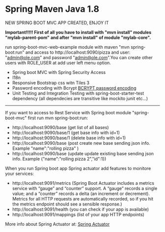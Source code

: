 Spring Maven Java 1.8
=======================


NEW SPRING BOOT MVC APP CREATED, ENJOY IT  

**Important!!!!! First of all you have to install with "mvn install" modules "mylab-parent-pom" and after "mvn install" of module "mylab-core".**

run spring-boot-mvc-web-example module with maven  "mvn spring-boot:run" and access to http://localhost:9090/pizza
and user: "admin@ole.com" and password "admin@ole.com".You can create other users with ROLE_USER at add user left menu
option.

- Spring boot MVC with Spring Security Access
- I18n
- Responsive Bootstrap css witn Tiles 3
- Password encoding with Bcrypt  [BCRYPT password encoding](http://www.baeldung.com/spring-security-registration-password-encoding-bcrypt "BCRYPT password encoding") 
- Unit Testing and Integration Testing with spring-boot-starter-test dependency (all dependecies are transitive like mockito junit etc...)


------------------------------------------------------------------------------------------------------

If you want to access to Rest Service with Spring boot module "spring-boot-mvc" first run mvn spring-boot:run:

- http://localhost:9090/base (get list of all bases)
- http://localhost:9090/base/1 (get base info with id=1)
- http://localhost:9090/base/1 (delete base info with id=1)
- http://localhost:9090/base (post create new base sending json info. Example "name":"rolling pizza" )
- http://localhost:9090/base (update update existing base sending json info. Example {"name":"rolling pizza 2","id":1})

When you run Spring boot app Spring actuator add features to monitore your services:

- http://localhost:9091/metrics (Spring Boot Actuator includes a metrics service with 
“gauge” and “counter” support. A “gauge” records a single value; and a “counter” records a delta 
(an increment or decrement). Metrics for all HTTP requests are automatically 
recorded, so if you hit the metrics endpoint should see a sensible response.)
- http://localhost:9091/health (you can check if your app is available)
- http://localhost:9091/mappings (list of your app HTTP endpoints)

More info about Spring Actuator at: [Spring Actuator](https://github.com/spring-projects/spring-boot/tree/master/spring-boot-actuator "Spring Actuator")

